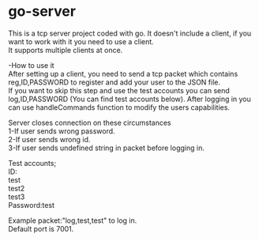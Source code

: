 # go-server


  This is a tcp server project coded with go. It doesn't include a client, if you want to work with it you need to use a client.  
It supports multiple clients at once.    


  -How to use it  
 After setting up a client, you need to send a tcp packet which contains reg,ID,PASSWORD to register and add your user to the JSON
file.  
If you want to skip this step and use the test accounts you can send log,ID,PASSWORD (You can find test accounts below). 
After logging in you can use handleCommands function to modify the users capabilities.

Server closes connection on these circumstances  
1-If user sends wrong password.  
2-If user sends wrong id.  
3-If user sends undefined string in packet before logging in.  


Test accounts;  
ID:  
test  
test2  
test3  
Password:test  

Example packet:"log,test,test" to log in.  
Default port is 7001.
